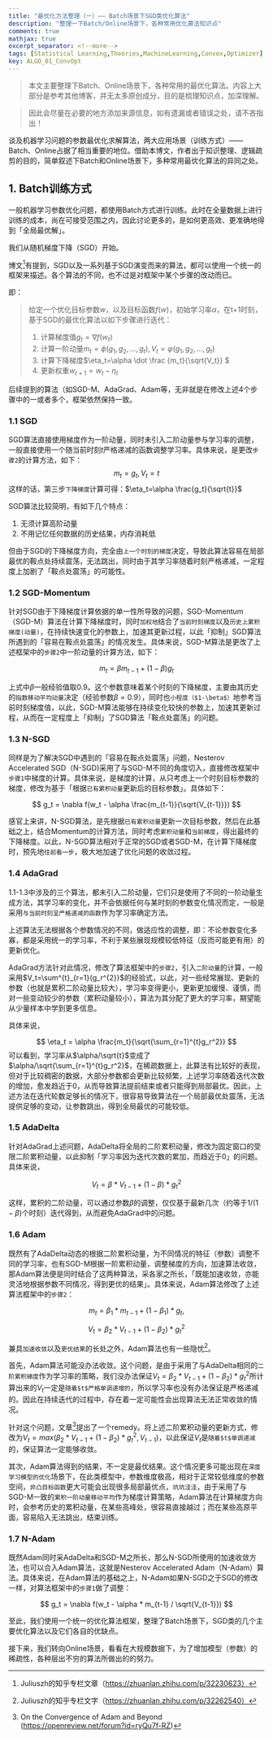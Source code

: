 ```yaml
---
title: "最优化方法整理（一）—— Batch场景下SGD类优化算法"
description: "整理一下Batch/Online场景下，各种常用优化算法知识点"
comments: true
mathjax: true
excerpt_separator: <!--more-->
tags: [Statistical Learning,Theories,MachineLearning,Convex,Optimizer]
key: ALGO_01_ConvOpt
---
```


> 本文主要整理下Batch、Online场景下，各种常用的最优化算法。内容上大部分是参考其他博客，并无太多原创成分，目的是梳理知识点，加深理解。

> 因此会尽量在必要的地方添加来源信息，如有遗漏或者错误之处，请不吝指出！

<!--more-->

谈及机器学习问题的参数最优化求解算法，两大应用场景（训练方式）——Batch、Online占据了相当重要的地位。借助本博文，作者出于知识整理、逻辑疏剪的目的，简单叙述下Batch和Online场景下，多种常用最优化算法的异同之处。

## 1. Batch训练方式

一般机器学习参数优化问题，都使用Batch方式进行训练。此时在全量数据上进行训练的成本，尚在可接受范围之内，因此讨论更多的，是如何更高效、更准确地得到「全局最优解」。

我们从随机梯度下降（SGD）开始。

博文[^1]有提到，SGD以及一系列基于SGD演变而来的算法，都可以使用一个统一的框架来描述。各个算法的不同，也不过是对框架中某个步骤的改动而已。

即：

> 给定一个优化目标参数$w$，以及目标函数$f(w)$，初始学习率$\alpha$，在t+1时刻，基于SGD的最优化算法以如下步骤进行迭代：
> 1. 计算梯度值$g_t=\nabla f(w_t)$
> 2. 计算一阶动量$m_t=\phi(g_1,g_2,...,g_{t}), V_t=\varphi(g_1,g_2,...,g_{t})$
> 3. 计算下降梯度$\eta_t=\alpha \dot \frac {m_t}{\sqrt{V_t}} $
> 4. 更新权重$w_{t+1} = w_{t} - \eta_t$

后续提到的算法（如SGD-M、AdaGrad、Adam等，无非就是在修改上述4个步骤中的一或者多个，框架依然保持一致。

### 1.1 SGD

SGD算法直接使用梯度作为一阶动量，同时未引入二阶动量参与学习率的调整，一般直接使用一个随当前时刻$t$严格递减的函数调整学习率。具体来说，是更改`步骤2`的计算方法，如下：
$$
m_t = g_t,V_t=t
$$
这样的话，第三步`下降梯度`计算可得：$\eta_t=\alpha \frac{g_t}{\sqrt{t}}$

SGD算法比较简明，有如下几个特点：
1. 无须计算高阶动量
2. 不用记忆任何数据的历史结果，内存消耗低

但由于SGD的下降梯度方向，完全由`上一个时刻的梯度`决定，导致此算法容易在局部最优的鞍点处持续震荡，无法跳出，同时由于其学习率随着时刻严格递减，一定程度上加剧了「鞍点处震荡」的可能性。

### 1.2 SGD-Momentum

针对SGD由于下降梯度计算依据的单一性所导致的问题，SGD-Momentum（SGD-M）算法在计算下降梯度时，同时`加权地`结合了`当前时刻梯度`以及`历史上累积梯度(动量)`，在持续快速变化的参数上，加速其更新过程，以此「抑制」SGD算法所遇到的「容易在鞍点处震荡」的情况发生。具体来说，SGD-M算法是更改了上述框架中的`步骤2`中一阶动量的计算方法，如下：

$$
m_t=\beta m_{t-1} + (1-\beta)g_{t}
$$

上式中$\beta$一般经验值取0.9。这个参数意味着某个时刻的下降梯度，主要由其历史的`指数移动平均动量`决定（经验参数$\beta=0.9$），同时也`小程度（$1-\beta$）`地参考当前时刻梯度值，以此，SGD-M算法能够在持续变化较快的参数上，加速其更新过程，从而在一定程度上「抑制」了SGD算法「鞍点处震荡」的问题。

### 1.3 N-SGD

同样是为了解决SGD中遇到的「容易在鞍点处震荡」问题，Nesterov Accelerated SGD（N-SGD)采用了与SGD-M不同的角度切入，直接修改框架中`步骤1`中梯度的计算。具体来说，是梯度的计算，从只考虑上一个时刻目标参数的梯度，修改为基于「根据`已有累积动量`更新后的目标参数」。具体如下：

$$
g_t = \nabla f(w_t - \alpha \frac{m_{t-1}}{\sqrt{V_{t-1}}})
$$

感官上来讲，N-SGD算法，是先根据`已有累积动量`更新一次目标参数，然后在此基础之上，结合Momentum的计算方法，同时考虑`累积动量`和`当前梯度`，得出最终的下降梯度。以此，N-SGD算法相对于正常的SGD或者SGD-M，在计算下降梯度时，预先地`往前看一步`，极大地加速了优化问题的收敛过程。

### 1.4 AdaGrad

1.1-1.3中涉及的三个算法，都未引入二阶动量，它们只是使用了不同的一阶动量生成方法，其学习率的变化，并不会依据任何与某时刻的参数变化情况而定，一般是采用`与当前时刻呈严格递减的函数`作为学习率确定方法。

上述算法无法根据各个参数情况的不同，做适应性的调整，即：不论参数变化多寡，都是采用统一的学习率，不利于某些展现规模较低特征（反而可能更有用）的更新优化。

AdaGrad方法针对此情况，修改了算法框架中的`步骤2`，引入`二阶动量`的计算，一般采用$V_t=\sum^{t}_{r=1}{g_r^{2}}$的经验式，以此，对一些经常展现、更新的参数（也就是累积二阶动量比较大），学习率变得更小，更新更加缓慢、谨慎，而对一些变动较少的参数（累积动量较小），算法为其分配了更大的学习率，期望能从少量样本中学到更多信息。

具体来说，

$$
\eta_t = \alpha \frac{m_t}{\sqrt{\sum_{r=1}^{t}g_r^2}}
$$
可以看到，学习率从$\alpha/\sqrt{t}$变成了$\alpha/\sqrt{\sum_{r=1}^{t}g_r^2}$，在稀疏数据上，此算法有比较好的表现，但对于比较稠密的数据，大部分参数都会更新比较频繁，上述学习率随着迭代次数的增加，愈发趋近于0，从而导致算法提前结束或者只能得到局部最优。因此，上述方法在迭代轮数足够长的情况下，很容易导致算法在一个局部最优处震荡，无法提供足够的变动，让参数跳出，得到全局最优的可能较低。

### 1.5 AdaDelta

针对AdaGrad上述问题，AdaDelta将全局的二阶累积动量，修改为固定窗口的受限二阶累积动量，以此抑制「学习率因为迭代次数的累加，而趋近于0」的问题。具体来说，

$$
V_t = \beta * V_{t-1} + (1-\beta) * g_t^2
$$

这样，累积的二阶动量，可以通过参数$\beta$的调整，仅仅基于最新几次（约等于$1/(1-\beta)$个时刻）迭代得到，从而避免AdaGrad中的问题。

### 1.6 Adam

既然有了AdaDelta动态的根据二阶累积动量，为不同情况的特征（参数）调整不同的学习率，也有SGD-M根据一阶累积动量，调整梯度的方向，加速算法收敛，那Adam算法便是同时结合了这两种算法，采各家之所长，「既能加速收敛，亦能灵活地根据参数不同情况，得到更优的结果」。具体来说，Adam算法修改了上述算法框架中的`步骤2`：

$$
m_t = \beta_1*m_{t-1} + (1-\beta_1)*g_t,
$$

$$
V_t = \beta_2*V_{t-1} + (1-\beta_2)*g_t^2
$$

兼具`加速收敛`以及`更优结果`的长处之外，Adam算法也有一些隐忧[^2]。

首先，Adam算法可能没办法收敛。这个问题，是由于采用了与AdaDelta相同的`二阶累积梯度`作为学习率的策略，我们没办法保证$V_t = \beta_2*V_{t-1} + (1-\beta_2)*g_t^2$所计算出来的$V_t$一定是`随着$t$严格单调递增的`，所以学习率也没有办法保证是严格递减的。因此在持续迭代的过程中，存在着一定可能性会出现算法无法正常收敛的情况。

针对这个问题，文章[^3]提出了一个remedy。将上述二阶累积动量的更新方式，修改为$V_t = max(\beta_2*V_{t-1} + (1-\beta_2)*g_t^2, V_{t-1})$，以此保证$V_t$是`随着$t$单调递减`的，保证算法一定能够收敛。

其次，Adam算法得到的结果，不一定是最优结果。这个情况更多可能出现在`深度学习模型的优化`场景下，在此类模型中，参数维度极高，相对于正常较低维度的参数空间，`非凸目标函数`更大可能会出现很多局部最优点，`坑坑洼洼`，由于采用了与SGD-M一致的`累积一阶动量移动平均`作为梯度计算策略，Adam算法在计算梯度方向时，会参考历史的累积动量，在某些高峰处，很容易直接越过；而在某些高原平面，容易陷入无法跳出，结束训练。

### 1.7 N-Adam

既然Adam同时采AdaDelta和SGD-M之所长，那么N-SGD所使用的加速收敛方法，也可以合入Adam算法，这就是Nesterov Accelerated Adam（N-Adam）算法。具体来说，在Adam算法的基础之上，N-Adam如果N-SGD之于SGD的修改一样，对算法框架中的`步骤1`做了调整：

$$
g_t = \nabla f(w_t - \alpha * m_{t-1} / \sqrt{V_{t-1}})
$$


至此，我们使用一个统一的优化算法框架，整理了Batch场景下，SGD类的几个主要优化算法以及它们各自的优缺点。

接下来，我们转向Online场景，看看在大规模数据下，为了增加模型（参数）的稀疏性，各种层出不穷的算法所做出的的努力。


[^1]:Juliuszh的知乎专栏文章（https://zhuanlan.zhihu.com/p/32230623）
[^2]:Juliuszh的知乎专栏文字（https://zhuanlan.zhihu.com/p/32262540）
[^3]:On the Convergence of Adam and Beyond (https://openreview.net/forum?id=ryQu7f-RZ)